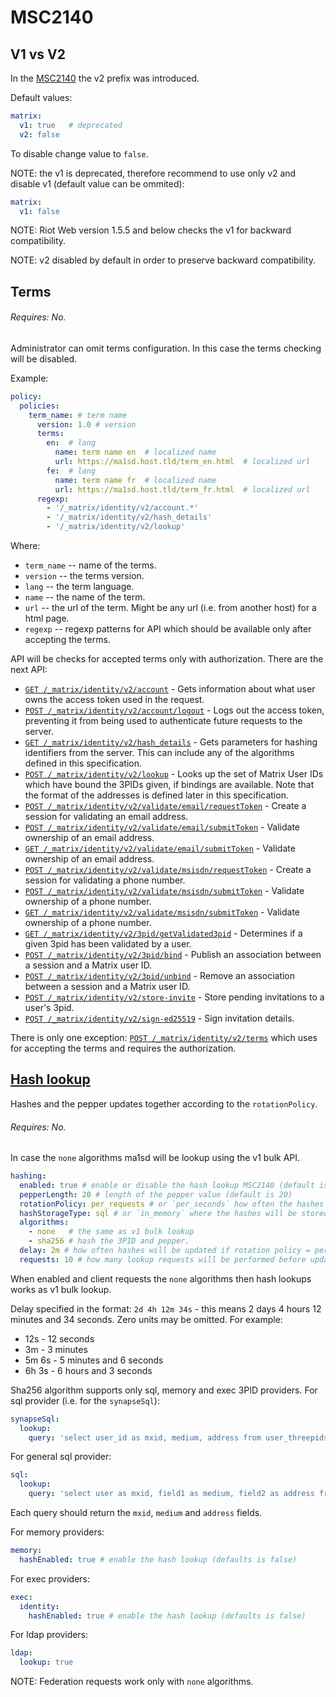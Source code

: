 # MSC2140

## V1 vs V2
In the [MSC2140](https://github.com/matrix-org/matrix-doc/pull/2140) the v2 prefix was introduced.

Default values:
```.yaml
matrix:
  v1: true   # deprecated
  v2: false
```

To disable change value to `false`.

NOTE: the v1 is deprecated, therefore recommend to use only v2 and disable v1 (default value can be ommited):
```.yaml
matrix:
  v1: false
```
NOTE: Riot Web version 1.5.5 and below checks the v1 for backward compatibility.

NOTE: v2 disabled by default in order to preserve backward compatibility.

## Terms

###### Requires: No. 

Administrator can omit terms configuration. In this case the terms checking will be disabled.

Example:
```.yaml
policy:
  policies:
    term_name: # term name
      version: 1.0 # version
      terms:
        en:  # lang
          name: term name en  # localized name
          url: https://ma1sd.host.tld/term_en.html  # localized url
        fe:  # lang 
          name: term name fr  # localized name
          url: https://ma1sd.host.tld/term_fr.html  # localized url
      regexp:
        - '/_matrix/identity/v2/account.*'
        - '/_matrix/identity/v2/hash_details'
        - '/_matrix/identity/v2/lookup'
```
Where:

- `term_name` -- name of the terms.
- `version` -- the terms version.
- `lang` -- the term language.
- `name` -- the name of the term.
- `url` -- the url of the term. Might be any url (i.e. from another host) for a html page.
- `regexp` -- regexp patterns for API which should be available only after accepting the terms.

API will be checks for accepted terms only with authorization.
There are the next API:
- [`GET /_matrix/identity/v2/account`](https://matrix.org/docs/spec/identity_service/r0.3.0#get-matrix-identity-v2-account) - Gets information about what user owns the access token used in the request.
- [`POST /_matrix/identity/v2/account/logout`](https://matrix.org/docs/spec/identity_service/r0.3.0#post-matrix-identity-v2-account-logout) - Logs out the access token, preventing it from being used to authenticate future requests to the server.
- [`GET /_matrix/identity/v2/hash_details`](https://matrix.org/docs/spec/identity_service/r0.3.0#get-matrix-identity-v2-hash-details) - Gets parameters for hashing identifiers from the server. This can include any of the algorithms defined in this specification.
- [`POST /_matrix/identity/v2/lookup`](https://matrix.org/docs/spec/identity_service/r0.3.0#post-matrix-identity-v2-lookup) - Looks up the set of Matrix User IDs which have bound the 3PIDs given, if bindings are available. Note that the format of the addresses is defined later in this specification.
- [`POST /_matrix/identity/v2/validate/email/requestToken`](https://matrix.org/docs/spec/identity_service/r0.3.0#post-matrix-identity-v2-validate-email-requesttoken) - Create a session for validating an email address.
- [`POST /_matrix/identity/v2/validate/email/submitToken`](https://matrix.org/docs/spec/identity_service/r0.3.0#post-matrix-identity-v2-validate-email-submittoken) - Validate ownership of an email address.
- [`GET /_matrix/identity/v2/validate/email/submitToken`](https://matrix.org/docs/spec/identity_service/r0.3.0#get-matrix-identity-v2-validate-email-submittoken) - Validate ownership of an email address.
- [`POST /_matrix/identity/v2/validate/msisdn/requestToken`](https://matrix.org/docs/spec/identity_service/r0.3.0#post-matrix-identity-v2-validate-msisdn-requesttoken) - Create a session for validating a phone number.
- [`POST /_matrix/identity/v2/validate/msisdn/submitToken`](https://matrix.org/docs/spec/identity_service/r0.3.0#post-matrix-identity-v2-validate-msisdn-submittoken) - Validate ownership of a phone number.
- [`GET /_matrix/identity/v2/validate/msisdn/submitToken`](https://matrix.org/docs/spec/identity_service/r0.3.0#get-matrix-identity-v2-validate-msisdn-submittoken) - Validate ownership of a phone number.
- [`GET /_matrix/identity/v2/3pid/getValidated3pid`](https://matrix.org/docs/spec/identity_service/r0.3.0#get-matrix-identity-v2-3pid-getvalidated3pid) - Determines if a given 3pid has been validated by a user.
- [`POST /_matrix/identity/v2/3pid/bind`](https://matrix.org/docs/spec/identity_service/r0.3.0#post-matrix-identity-v2-3pid-bind) - Publish an association between a session and a Matrix user ID.
- [`POST /_matrix/identity/v2/3pid/unbind`](https://matrix.org/docs/spec/identity_service/r0.3.0#post-matrix-identity-v2-3pid-unbind) - Remove an association between a session and a Matrix user ID.
- [`POST /_matrix/identity/v2/store-invite`](https://matrix.org/docs/spec/identity_service/r0.3.0#post-matrix-identity-v2-store-invite) - Store pending invitations to a user's 3pid.
- [`POST /_matrix/identity/v2/sign-ed25519`](https://matrix.org/docs/spec/identity_service/r0.3.0#post-matrix-identity-v2-sign-ed25519) - Sign invitation details.

There is only one exception: [`POST /_matrix/identity/v2/terms`](https://matrix.org/docs/spec/identity_service/r0.3.0#post-matrix-identity-v2-terms) which uses for accepting the terms and requires the authorization.

## [Hash lookup](https://github.com/matrix-org/matrix-doc/blob/hs/hash-identity/proposals/2134-identity-hash-lookup.md)

Hashes and the pepper updates together according to the `rotationPolicy`.

###### Requires: No. 

In case the `none` algorithms ma1sd will be lookup using the v1 bulk API.

```.yaml
hashing:
  enabled: true # enable or disable the hash lookup MSC2140 (default is false)
  pepperLength: 20 # length of the pepper value (default is 20)
  rotationPolicy: per_requests # or `per_seconds` how often the hashes will be updating
  hashStorageType: sql # or `in_memory` where the hashes will be stored
  algorithms:
    - none   # the same as v1 bulk lookup
    - sha256 # hash the 3PID and pepper.
  delay: 2m # how often hashes will be updated if rotation policy = per_seconds (default is 10s)
  requests: 10 # how many lookup requests will be performed before updating hashes if rotation policy = per_requests (default is 10)
```

When enabled and client requests the `none` algorithms then hash lookups works as v1 bulk lookup.

Delay specified in the format: `2d 4h 12m 34s` - this means 2 days 4 hours 12 minutes and 34 seconds. Zero units may be omitted. For example:

- 12s - 12 seconds
- 3m - 3 minutes
- 5m 6s - 5 minutes and 6 seconds
- 6h 3s - 6 hours and 3 seconds


Sha256 algorithm supports only sql, memory and exec 3PID providers.
For sql provider (i.e. for the `synapseSql`):
```.yaml
synapseSql:
  lookup:
    query: 'select user_id as mxid, medium, address from user_threepids' # query for retrive 3PIDs for hashes.
```

For general sql provider:
```.yaml
sql:
  lookup:
    query: 'select user as mxid, field1 as medium, field2 as address from some_table' # query for retrive 3PIDs for hashes.
```

Each query should return the `mxid`, `medium` and `address` fields.


For memory providers:
```.yaml
memory:
  hashEnabled: true # enable the hash lookup (defaults is false)
```

For exec providers:
```.yaml
exec:
  identity:
    hashEnabled: true # enable the hash lookup (defaults is false)
```

For ldap providers:
```.yaml
ldap:
  lookup: true
```

NOTE: Federation requests work only with `none` algorithms.

